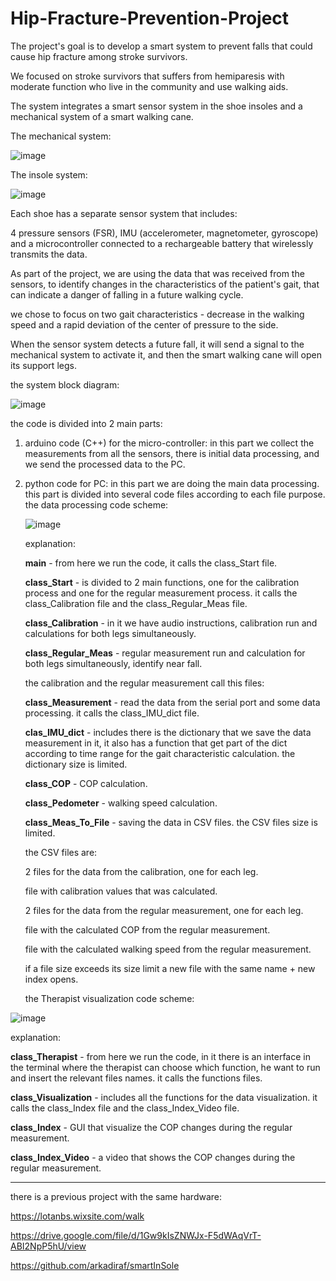 # Hip-Fracture-Prevention-Project
The project's goal is to develop a smart system to prevent falls that could cause hip fracture among stroke survivors. 

We focused on stroke survivors that suffers from hemiparesis with moderate function who live in the community and use walking aids.

The system integrates a smart sensor system in the shoe insoles and a mechanical system of a smart walking cane.

The mechanical system:

![image](https://github.com/noa181/Hip-Fracture-Prevention-Project/assets/130772888/eef2c605-2d3d-48eb-8868-12a13012c21c)



The insole system:

![image](https://github.com/noa181/Hip-Fracture-Prevention-Project/assets/130772888/d4e37280-67d3-45cf-a6bf-a56d116bf8b8)


Each shoe has a separate sensor system that includes:

4 pressure sensors (FSR), IMU (accelerometer, magnetometer, gyroscope) and a microcontroller connected to a rechargeable battery that wirelessly transmits the data.

As part of the project, we are using the data that was received from the sensors, to identify changes in the characteristics of the patient's gait, that can indicate a danger of falling in a future walking cycle. 

we chose to focus on two gait characteristics - decrease in the walking speed and a rapid deviation of the center of pressure to the side.

When the sensor system detects a future fall, it will send a signal to the mechanical system to activate it, and then the smart walking cane will open its support legs. 

the system block diagram:

![image](https://github.com/noa181/Hip-Fracture-Prevention-Project/assets/130772888/5913cd4c-f628-45ac-9ee1-bcae12e96b3c)


the code is divided into 2 main parts:
1. arduino code (C++) for the micro-controller:
   in this part we collect the measurements from all the sensors, there is initial data processing, and we send the processed data to the PC.
   
2. python code for PC:
   in this part we are doing the main data processing.
   this part is divided into several code files according to each file purpose.
   the data processing code scheme:
   
   ![image](https://github.com/noa181/Hip-Fracture-Prevention-Project/assets/130772888/3071ccea-9559-4ff4-9e2e-fc9631227e8e)


   explanation:

   **main** - from here we run the code, it calls the class_Start file.

   **class_Start** - is divided to 2 main functions, one for the calibration process and one for the regular measurement process. it calls the class_Calibration file and the class_Regular_Meas file.

   **class_Calibration** - in it we have audio instructions, calibration run and calculations for both legs simultaneously.

   **class_Regular_Meas** - regular measurement run and calculation for both legs simultaneously, identify near fall.

   the calibration and the regular measurement call this files:

   **class_Measurement** - read the data from the serial port and some data processing. it calls the class_IMU_dict file.

   **clas_IMU_dict** - includes there is the dictionary that we save the data measurement in it, it also has a function that get part of the dict according to time range for the gait characteristic                                    calculation. the dictionary size is limited.

   **class_COP** - COP calculation.

   **class_Pedometer** - walking speed calculation.

   **class_Meas_To_File** - saving the data in CSV files. the CSV files size is limited.

   the CSV files are:

   2 files for the data from the calibration, one for each leg.

   file with calibration values that was calculated.

   2 files for the data from the regular measurement, one for each leg.

   file with the calculated COP from the regular measurement.

   file with the calculated walking speed from the regular measurement.

   if a file size exceeds its size limit a new file with the same name + new index opens.

   the Therapist visualization code scheme:
   
![image](https://github.com/noa181/Hip-Fracture-Prevention-Project/assets/130772888/0470802e-c963-409d-8672-0bf61d41ffca)


   explanation:

   **class_Therapist** - from here we run the code, in it there is an interface in the terminal where the therapist can choose which function, he want to run and insert the relevant files names. it calls the      functions files.

   **class_Visualization** - includes all the functions for the data visualization. it calls the class_Index file and the class_Index_Video file.

   **class_Index** - GUI that visualize the COP changes during the regular measurement.

   **class_Index_Video** - a video that shows the COP changes during the regular measurement. 





***
there is a previous project with the same hardware:

https://lotanbs.wixsite.com/walk

https://drive.google.com/file/d/1Gw9kIsZNWJx-F5dWAqVrT-ABI2NpP5hU/view

https://github.com/arkadiraf/smartInSole
